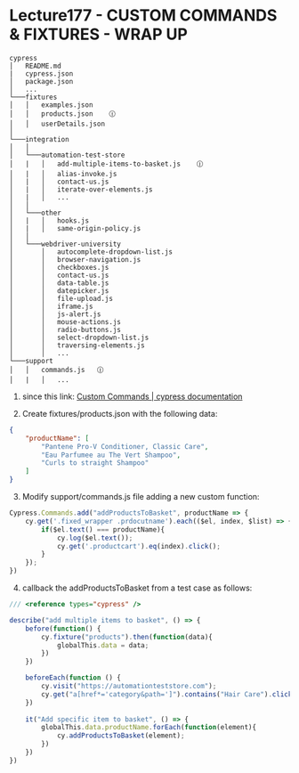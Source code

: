 # Lecture177 - CUSTOM COMMANDS & FIXTURES - WRAP UP

```
cypress
│   README.md
|   cypress.json
│   package.json    
│   ...
└───fixtures
│   │   examples.json   
│   │   products.json    🕧  
│   │   userDetails.json    
│   
└───integration 
│   │   
│   └───automation-test-store
│   |   │   add-multiple-items-to-basket.js    🕧
│   |   │   alias-invoke.js
│   |   │   contact-us.js
│   |   │   iterate-over-elements.js   
│   |   │   ...
│   │   
│   └───other
│   |   │   hooks.js
│   |   │   same-origin-policy.js
│   │ 
│   └───webdriver-university
│       │   autocomplete-dropdown-list.js  
│       │   browser-navigation.js  
│       │   checkboxes.js         
│       │   contact-us.js
│       │   data-table.js
│       │   datepicker.js
│       │   file-upload.js
│       │   iframe.js  
│       │   js-alert.js
│       │   mouse-actions.js 
│       │   radio-buttons.js
│       │   select-dropdown-list.js
│       │   traversing-elements.js
│       │   ...
└───support
│   │   commands.js   🕧
│   |   │   ...
```
1. since this link:
[Custom Commands | cypress documentation](https://docs.cypress.io/api/cypress-api/custom-commands#Syntax)

2. Create fixtures/products.json with the following data:
```json
{
    "productName": [
        "Pantene Pro-V Conditioner, Classic Care",
        "Eau Parfumee au The Vert Shampoo",
        "Curls to straight Shampoo"
    ]
}
```
3. Modify support/commands.js file adding a new custom function:
```javascript
Cypress.Commands.add("addProductsToBasket", productName => {
    cy.get('.fixed_wrapper .prdocutname').each(($el, index, $list) => {
        if($el.text() === productName){
            cy.log($el.text());
            cy.get('.productcart').eq(index).click();
        }
    });
})
```

4. callback the addProductsToBasket from a test case as follows:

```javascript
/// <reference types="cypress" />

describe("add multiple items to basket", () => {
    before(function() {
        cy.fixture("products").then(function(data){
            globalThis.data = data;
        })
    })

    beforeEach(function () {
        cy.visit("https://automationteststore.com");
        cy.get("a[href*='category&path=']").contains("Hair Care").click();
    })
    
    it("Add specific item to basket", () => {
        globalThis.data.productName.forEach(function(element){
            cy.addProductsToBasket(element);
        })
    })
})
```